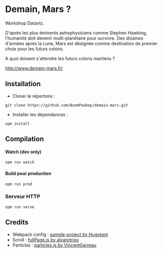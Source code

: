 # Demain, Mars ?

Workshop Dataviz.

D'après les plus éminents astrophysiciens comme Stephen Hawking, l'humanité doit devenir multi-planétaire pour survivre.
Des dizaines d'années après la Lune, Mars est désignée comme destination de premier choix pour les futurs colons.

A quoi doivent s'attendre les futurs colons martiens ?

http://www.demain-mars.fr/

## Installation

* Cloner le répertoire :
```
git clone https://github.com/BoomPowbep/demain-mars.git
```

* Installer les dépendances :
```
npm install
```

## Compilation

#### Watch (dev only)
```
npm run watch
```

#### Build pour production 
```
npm run prod
```

### Serveur HTTP
```
npm run serve
```

## Credits
* Webpack config : [sample-project by Hugotgot](https://github.com/Hugotgot/sample-project)
* Scroll : [fullPage.js by alvarotrigo](https://github.com/alvarotrigo/fullpage.js)
* Particles : [particles.js by VincentGarreau](https://github.com/VincentGarreau/particles.js/)

